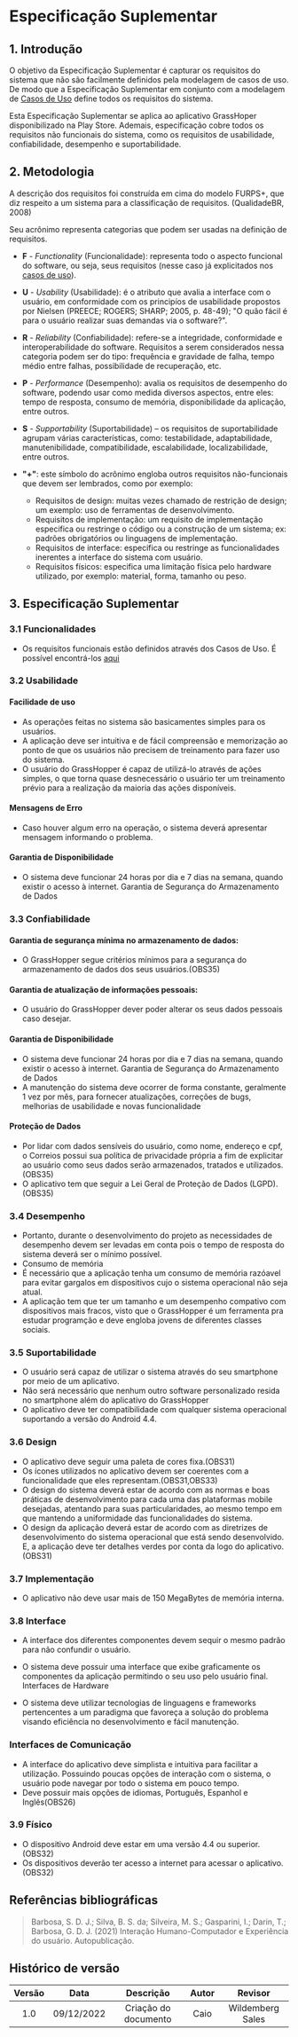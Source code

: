 # Especificação Suplementar

## 1. Introdução

O objetivo da Especificação Suplementar é capturar os requisitos do sistema que não são facilmente definidos pela modelagem de casos de uso. De modo que a Especificação Suplementar em conjunto com a modelagem de [Casos de Uso](/casos-de-uso.md) define todos os requisitos do sistema.

Esta Especificação Suplementar se aplica ao aplicativo GrassHoper disponibilizado na Play Store. Ademais, especificação cobre todos os requisitos não funcionais do sistema, como os requisitos de usabilidade, confiabilidade, desempenho e suportabilidade.

## 2. Metodologia
A descrição dos requisitos foi construída em cima do modelo FURPS+, que diz respeito a um sistema para a classificação de requisitos. (QualidadeBR, 2008)

Seu acrônimo representa categorias que podem ser usadas na definição de requisitos.

- **F** - _Functionality_ (Funcionalidade): representa todo o aspecto funcional do software, ou seja, seus requisitos (nesse caso já explicitados nos [casos de uso](/casos-de-uso.md)).

- **U** - _Usability_ (Usabilidade): é o atributo que avalia a interface com o usuário, em conformidade com os principíos de usabilidade propostos por Nielsen (PREECE; ROGERS; SHARP; 2005, p. 48-49); "O quão fácil é para o usuário realizar suas demandas via o software?".

- **R** - _Reliability_ (Confiabilidade): refere-se a integridade, conformidade e interoperabilidade do software. Requisitos a serem considerados nessa categoria podem ser do tipo: frequência e gravidade de falha, tempo médio entre falhas, possibilidade de recuperação, etc.

- **P** - _Performance_ (Desempenho): avalia os requisitos de desempenho do software, podendo usar como medida diversos aspectos, entre eles: tempo de resposta, consumo de memória, disponibilidade da aplicação, entre outros.

- **S** - _Supportability_ (Suportabilidade) – os requisitos de suportabilidade agrupam várias características, como: testabilidade, adaptabilidade, manutenibilidade, compatibilidade, escalabilidade, localizabilidade, entre outros.

- **"+"**: este símbolo do acrônimo engloba outros requisitos não-funcionais que devem ser lembrados, como por exemplo:
    - Requisitos de design: muitas vezes chamado de restrição de design; um exemplo: uso de ferramentas de desenvolvimento.
    - Requisitos de implementação: um requisito de implementação especifica ou restringe o código ou a construção de um sistema; ex: padrões obrigatórios ou linguagens de implementação.
    - Requisitos de interface: especifica ou restringe as funcionalidades inerentes a interface do sistema com usuário.
    - Requisitos físicos: especifica uma limitação física pelo hardware utilizado, por exemplo: material, forma, tamanho ou peso.

## 3. Especificação Suplementar

### 3.1 Funcionalidades

- Os requisitos funcionais estão definidos através dos Casos de Uso. É possível encontrá-los [aqui](/casos-de-uso.md)

### 3.2 Usabilidade

<span id="usabilidade"></span>


#### Facilidade de uso

- As operações feitas no sistema são basicamentes simples para os usuários.
- A aplicação deve ser intuitiva e de fácil compreensão e memorização ao ponto de que os usuários não precisem de treinamento para fazer uso do sistema.
- O usuário do GrassHopper é capaz de utilizá-lo através de ações simples, o que torna quase desnecessário o usuário ter um treinamento prévio para a realização da maioria das ações disponíveis.

#### Mensagens de Erro

- Caso houver algum erro na operação, o sistema deverá apresentar mensagem informando o problema.

#### Garantia de Disponibilidade

- O sistema deve funcionar 24 horas por dia e 7 dias na semana, quando existir o acesso à internet.
Garantia de Segurança do Armazenamento de Dados


### 3.3 Confiabilidade

<span id="confiabilidade"></span>


#### Garantia de segurança mínima no armazenamento de dados:

- O GrassHopper segue critérios mínimos para a segurança do armazenamento de dados dos seus usuários.(OBS35)

#### Garantia de atualização de informações pessoais:

- O usuário do GrassHopper dever poder alterar os seus dados pessoais caso desejar.

#### Garantia de Disponibilidade

- O sistema deve funcionar 24 horas por dia e 7 dias na semana, quando existir o acesso à internet.
Garantia de Segurança do Armazenamento de Dados
- A manutenção do sistema deve ocorrer de forma constante, geralmente 1 vez por mês, para fornecer atualizações, correções de bugs, melhorias de usabilidade e novas funcionalidade

#### Proteção de Dados

- Por lidar com dados sensíveis do usuário, como nome, endereço e cpf, o Correios possui sua política de privacidade própria a fim de explicitar ao usuário como seus dados serão armazenados, tratados e utilizados.(OBS35)
- O aplicativo tem que seguir a Lei Geral de Proteção de Dados (LGPD).(OBS35)

### 3.4 Desempenho

<span id="desempenho"></span>


- Portanto, durante o desenvolvimento do projeto as necessidades de desempenho devem ser levadas em conta pois o tempo de resposta do sistema deverá ser o mínimo possível.
- Consumo de memória
- É necessário que a aplicação tenha um consumo de memória razóavel para evitar gargalos em dispositivos cujo o sistema operacional não seja atual.
- A aplicação tem que ter um tamanho e um desempenho compativo com dispositivos mais fracos, visto que o GrassHopper é um ferramenta pra estudar programção e deve engloba jovens de diferentes classes sociais.

### 3.5 Suportabilidade

<span id="suportabilidade"></span>

- O usuário será capaz de utilizar o sistema através do seu smartphone por meio de um aplicativo.
- Não será necessário que nenhum outro software personalizado resida no smartphone além do aplicativo do GrassHopper
- O aplicativo deve ter compatibilidade com qualquer sistema operacional suportando a versão do Android 4.4.

### 3.6 Design

<span id="design"></span>

- O aplicativo deve seguir uma paleta de cores fixa.(OBS31)
- Os ícones utilizados no aplicativo devem ser coerentes com a funcionalidade que eles representam.(OBS31,OBS33)
- O design do sistema deverá estar de acordo com as normas e boas práticas de desenvolvimento para cada uma das plataformas mobile desejadas, atentando para suas particularidades, ao mesmo tempo em que mantendo a uniformidade das funcionalidades do sistema.
- O design da aplicação deverá estar de acordo com as diretrizes de desenvolvimento do sistema operacional que está sendo desenvolvido. E, a aplicação deve ter detalhes verdes por conta da logo do aplicativo.(OBS31)

### 3.7 Implementação

- O aplicativo não deve usar mais de 150 MegaBytes de memória interna.

### 3.8 Interface

<span id="interface"></span>

- A interface dos diferentes componentes devem sequir o mesmo padrão para não confundir o usuário.

- O sistema deve possuir uma interface que exibe graficamente os componentes da aplicação permitindo o seu uso pelo usuário final.
Interfaces de Hardware

- O sistema deve utilizar tecnologias de linguagens e frameworks pertencentes a um paradigma que favoreça a solução do problema visando eficiência no desenvolvimento e fácil manutenção.

### Interfaces de Comunicação

- A interface do aplicativo deve simplista e intuitiva para facilitar a utilização. Possuindo poucas opções de interação com o sistema, o usuário pode navegar por todo o sistema em pouco tempo.
- Deve possuir mais opções de idiomas, Português, Espanhol e Inglês(OBS26)

### 3.9 Físico

<span id="fisico"></span>

- O dispositivo Android deve estar em uma versão 4.4 ou superior.(OBS32)
- Os dispositivos deverão ter acesso a internet para acessar o aplicativo.(OBS32)

## Referências bibliográficas

> Barbosa, S. D. J.; Silva, B. S. da; Silveira, M. S.; Gasparini, I.; Darin, T.; Barbosa, G. D. J. (2021) Interação Humano-Computador e Experiência do usuário. Autopublicação.

## Histórico de versão

| Versão |    Data    |                 Descrição                 |          Autor           |     Revisor      |
| :----: | :--------: | :----------------------------------------: | :----------------------: | :--------------: |
|  1.0   | 09/12/2022 | Criação do documento  | Caio    |  Wildemberg Sales    |


